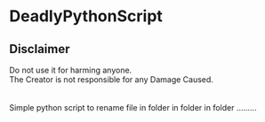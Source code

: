 # DeadlyPythonScript
## Disclaimer
  Do not use it for harming anyone.<br/>
  The Creator is not responsible for any Damage Caused.<br/><br/><br/>
Simple python script to rename file in folder in folder in folder .........
